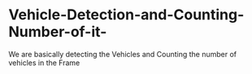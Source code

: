 # Vehicle-Detection-and-Counting-Number-of-it-
We are basically detecting the Vehicles and Counting the number of vehicles in the Frame
